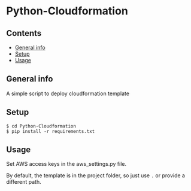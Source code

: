 # Python-Cloudformation

## Contents
* [General info](#general-info)
* [Setup](#setup)
* [Usage](#usage)


## General info
A simple script to deploy cloudformation template

## Setup
```
$ cd Python-Cloudformation
$ pip install -r requirements.txt
```
## Usage
Set  AWS access keys in the aws_settings.py file.

By default, the template is in the project folder, so just use ```.```
or provide a different path.
